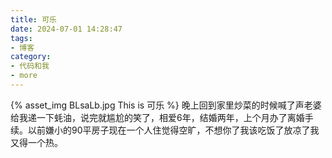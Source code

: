 ```yaml
---
title: 可乐
date: 2024-07-01 14:28:47
tags:
- 博客
category:
- 代码和我
- more
---
```

{% asset_img BLsaLb.jpg This is 可乐 %}
晚上回到家里炒菜的时候喊了声老婆给我递一下蚝油，说完就尴尬的笑了，相爱6年，结婚两年，上个月办了离婚手续。以前嫌小的90平房子现在一个人住觉得空旷，不想你了我该吃饭了放凉了我又得一个热。